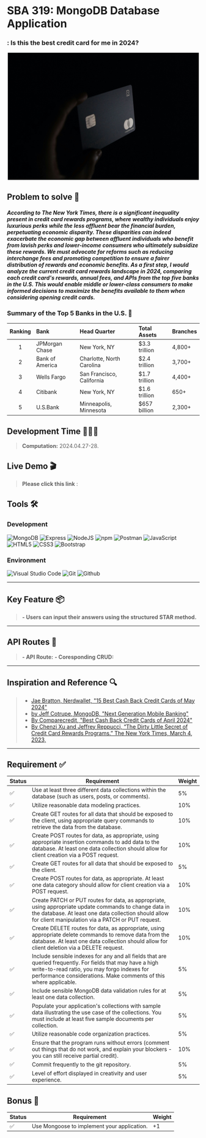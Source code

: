 # SBA 319: MongoDB Database Application <br/>
### : Is this the best credit card for me in 2024?


<div align="center">
<img width="500" alt="image" src="assets/creditCard.jpg"></div>

## Problem to solve 🎯

<h5 align="left">
According to The New York Times, there is a significant inequality present in credit card rewards programs, where wealthy individuals enjoy luxurious perks while the less affluent bear the financial burden, perpetuating economic disparity. These disparities can indeed exacerbate the economic gap between affluent individuals who benefit from lavish perks and lower-income consumers who ultimately subsidize these rewards. We must advocate for reforms such as reducing interchange fees and promoting competition to ensure a fairer distribution of rewards and economic benefits. As a first step, I would analyze the current credit card rewards landscape in 2024, comparing each credit card's rewards, annual fees, and APIs from the top five banks in the U.S. This would enable middle or lower-class consumers to make informed decisions to maximize the benefits available to them when considering opening credit cards.
</h5>

### Summary of the Top 5 Banks in the U.S. 🏦
| Ranking | Bank            | Head Quarter              | Total Assets  | Branches |
| :-----: | :-------------- | :------------------------ | :------------ | :------- |
| 1       | JPMorgan Chase  | New York, NY              | $3.3 trillion | 4,800+   |
| 2       | Bank of America | Charlotte, North Carolina | $2.4 trillion	| 3,700+   |
| 3       | Wells Fargo     | San Francisco, California | $1.7 trillion | 4,400+   |
| 4       | Citibank        | New York, NY              | $1.6 trillion | 650+     |
| 5       | U.S.Bank        | Minneapolis, Minnesota    | $657 billion  | 2,300+   |


</div>

## Development Time 👩🏻‍💻
> **Computation:** 2024.04.27-28.


## Live Demo 🎬

> **Please click this link** :
> 

## Tools 🛠️

### Development
![MongoDB](https://img.shields.io/badge/MongoDB-%234ea94b.svg?style=for-the-badge&logo=mongodb&logoColor=white)
![Express](https://img.shields.io/badge/Express%20js-000000?style=for-the-badge&logo=express&logoColor=white)
![NodeJS](https://img.shields.io/badge/node.js-6DA55F?style=for-the-badge&logo=node.js&logoColor=white)
![npm](https://img.shields.io/badge/npm-CB3837?style=for-the-badge&logo=npm&logoColor=white)
![Postman](https://img.shields.io/badge/Postman-FF6C37?style=for-the-badge&logo=Postman&logoColor=white)
![JavaScript](https://img.shields.io/badge/JavaScript-F7DF1E?style=for-the-badge&logo=Javascript&logoColor=white)
![HTML5](https://img.shields.io/badge/html5-%23E34F26.svg?style=for-the-badge&logo=html5&logoColor=white)
![CSS3](https://img.shields.io/badge/css3-%231572B6.svg?style=for-the-badge&logo=css3&logoColor=white)
![Bootstrap](https://img.shields.io/badge/Bootstrap-7952B3?style=for-the-badge&logo=Bootstrap&logoColor=white)

### Environment
![Visual Studio Code](https://img.shields.io/badge/Visual%20Studio%20Code-007ACC?style=for-the-badge&logo=Visual%20Studio%20Code&logoColor=white)
![Git](https://img.shields.io/badge/Git-F05032?style=for-the-badge&logo=Git&logoColor=white)
![Github](https://img.shields.io/badge/GitHub-181717?style=for-the-badge&logo=GitHub&logoColor=white)             



---
## Key Feature 📦

> **- Users can input their answers using the structured STAR method.** <br>


---
## API Routes 🔗

> **- API Route:** 
> **- Coresponding CRUD:** 

---
## Inspiration and Reference 🔍
> - [Jae Bratton, Nerdwallet, "15 Best Cash Back Credit Cards of May 2024"](https://www.nerdwallet.com/best/credit-cards/cash-back)
> - [by Jeff Cotrupe, MongoDB, "Next Generation Mobile Banking"](https://www.mongodb.com/blog/post/next-generation-mobile-bank-current-using-mongodb-atlas-google-cloud-make-financial-services-accessible-affordable-all)
> - [By Comparecredit, "Best Cash Back Credit Cards of April 2024"](https://www.comparecredit.com/credit-cards/best/cash-back/?utm_source=adwords&utm_campaign=9123840123&ad_group_id=97900334091&utm_content=643438196853&utm_medium=search&acquisition=prospect&ad_position=&network=g&ad_extension_id=&placement=&geolocation=9005864&kw=best%20cash%20back%20credit%20cards%202024&kwid=kwd-1929367132042&kwmt=e&product=credit_cards&glcid=CjwKCAjw57exBhAsEiwAaIxaZlfPWR-C-GeA-CWzFxZnUFve4xmce_waoeAOdSYlIN4rQcW13QOE1xoCvQYQAvD_BwE&gclid=CjwKCAjw57exBhAsEiwAaIxaZlfPWR-C-GeA-CWzFxZnUFve4xmce_waoeAOdSYlIN4rQcW13QOE1xoCvQYQAvD_BwE)
> - [By Chenzi Xu and Jeffrey Reppucci, “The Dirty Little Secret of Credit Card Rewards Programs.” The New York Times, March 4, 2023, ](https://www.nytimes.com/2023/03/04/opinion/credit-card-rewards-points-poor-interchange-fees.html#:~:text=The%20poor%20are%20much%20less,qualify%20for%20a%20premium%20card.)


---
## Requirement ✅

| Status    | Requirement                  | Weight    | 
|-----------|------------------------------|-----------|
|:white_check_mark:| Use at least three different data collections within the database (such as users, posts, or comments).| 5% |
|:white_check_mark:| Utilize reasonable data modeling practices. | 10% |
|:white_check_mark:| Create GET routes for all data that should be exposed to the client, using appropriate query commands to retrieve the data from the database. | 10% |
|:white_check_mark:| Create POST routes for data, as appropriate, using appropriate insertion commands to add data to the database. At least one data collection should allow for client creation via a POST request. | 10% |
|:white_check_mark:| Create GET routes for all data that should be exposed to the client. | 5% |
|:white_check_mark:| Create POST routes for data, as appropriate. At least one data category should allow for client creation via a POST request. | 10% |
|:white_check_mark:| Create PATCH or PUT routes for data, as appropriate, using appropriate update commands to change data in the database. At least one data collection should allow for client manipulation via a PATCH or PUT request. | 10% |
|:white_check_mark:| Create DELETE routes for data, as appropriate, using appropriate delete commands to remove data from the database. At least one data collection should allow for client deletion via a DELETE request. | 10% |
|:white_check_mark:| Include sensible indexes for any and all fields that are queried frequently. For fields that may have a high write-to-read ratio, you may forgo indexes for performance considerations. Make comments of this where applicable. | 5% |
|:white_check_mark:| Include sensible MongoDB data validation rules for at least one data collection. | 5% |
|:white_check_mark:| Populate your application's collections with sample data illustrating the use case of the collections. You must include at least five sample documents per collection. | 5% |
|:white_check_mark:| Utilize reasonable code organization practices. | 5% |
|:white_check_mark:| Ensure that the program runs without errors (comment out things that do not work, and explain your blockers - you can still receive partial credit). | 10% |
|:white_check_mark:| Commit frequently to the git repository. | 5% |
|:white_check_mark:| Level of effort displayed in creativity and user experience. | 5% |

## Bonus 🎁

| Status    | Requirement                  | Weight    | 
|-----------|------------------------------|-----------|
|:white_check_mark:| Use Mongoose to implement your application. | +1 |

